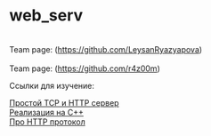 # web_serv

<br> Team page: (https://github.com/LeysanRyazyapova) </br>
<br> Team page: (https://github.com/r4z00m) </br>

Ссылки для изучение:

[Простой ТСР и НТТР сервер](https://medium.com/from-the-scratch/http-server-what-do-you-need-to-know-to-build-a-simple-http-server-from-scratch-d1ef8945e4fa) <br>
[Реализация на С++](https://www.youtube.com/watch?v=YwHErWJIh6Y)
<br>
[Про НТТР протокол](https://developer.mozilla.org/ru/docs/Web/HTTP/Basics_of_HTTP)
